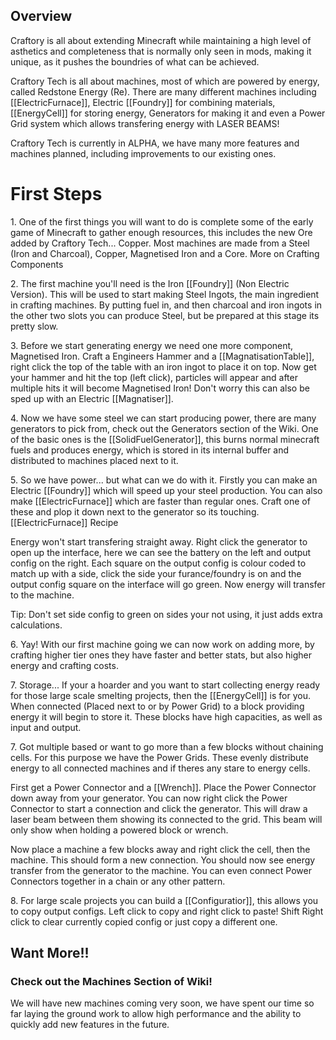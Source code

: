 ## Overview

Craftory is all about extending Minecraft while maintaining a high level
of asthetics and completeness that is normally only seen in mods, making
it unique, as it pushes the boundries of what can be achieved. 

Craftory Tech is all about machines, most of which are powered by
energy, called Redstone Energy (Re). There are many different machines
including [[ElectricFurnace]], Electric [[Foundry]] for combining materials,
[[EnergyCell]] for storing energy, Generators for making it and even a
Power Grid system which allows transfering energy with LASER BEAMS!

Craftory Tech is currently in ALPHA, we have many more features and
machines planned, including improvements to our existing ones.

# First Steps

1\. One of the first things you will want to do is complete some of the
early game of Minecraft to gather enough resources, this includes the
new Ore added by Craftory Tech... Copper. Most machines are made from a
Steel (Iron and Charcoal), Copper, Magnetised Iron and a Core. More on
Crafting Components

2\. The first machine you'll need is the Iron [[Foundry]] (Non Electric
Version). This will be used to start making Steel Ingots, the main
ingredient in crafting machines. By putting fuel in, and then charcoal
and iron ingots in the other two slots you can produce Steel, but be
prepared at this stage its pretty slow.

3\. Before we start generating energy we need one more component,
Magnetised Iron. Craft a Engineers Hammer and a [[MagnatisationTable]],
right click the top of the table with an iron ingot to place it on top.
Now get your hammer and hit the top (left click), particles will appear
and after multiple hits it will become Magnetised Iron! Don't worry this
can also be sped up with an Electric [[Magnatiser]].

4\. Now we have some steel we can start producing power, there are many
generators to pick from, check out the Generators section of the Wiki.
One of the basic ones is the [[SolidFuelGenerator]], this burns normal
minecraft fuels and produces energy, which is stored in its internal
buffer and distributed to machines placed next to it.

5\. So we have power... but what can we do with it. Firstly you can make
an Electric [[Foundry]] which will speed up your steel production. You can
also make [[ElectricFurnace]] which are faster than regular ones. Craft
one of these and plop it down next to the generator so its touching.
[[ElectricFurnace]] Recipe

Energy won't start transfering straight away. Right click the generator
to open up the interface, here we can see the battery on the left and
output config on the right. Each square on the output config is colour
coded to match up with a side, click the side your furance/foundry is on
and the output config square on the interface will go green. Now energy
will transfer to the machine.

Tip: Don't set side config to green on sides your not using, it just
adds extra calculations.

6\. Yay! With our first machine going we can now work on adding more, by
crafting higher tier ones they have faster and better stats, but also
higher energy and crafting costs.

7\. Storage... If your a hoarder and you want to start collecting energy
ready for those large scale smelting projects, then the [[EnergyCell]] is
for you. When connected (Placed next to or by Power Grid) to a block
providing energy it will begin to store it. These blocks have high
capacities, as well as input and output.

7\. Got multiple based or want to go more than a few blocks without
chaining cells. For this purpose we have the Power Grids. These evenly
distribute energy to all connected machines and if theres any stare to
energy cells.

First get a Power Connector and a [[Wrench]]. Place the Power Connector down
away from your generator. You can now right click the Power Connector to
start a connection and click the generator. This will draw a laser beam
between them showing its connected to the grid. This beam will only show
when holding a powered block or wrench.

Now place a machine a few blocks away and right click the cell, then the
machine. This should form a new connection. You should now see energy
transfer from the generator to the machine. You can even connect Power
Connectors together in a chain or any other pattern.

8\. For large scale projects you can build a [[Configuratior]], this allows
you to copy output configs. Left click to copy and right click to paste!
Shift Right click to clear currently copied config or just copy a
different one.

## Want More!!

### Check out the Machines Section of Wiki!

We will have new machines coming very soon, we have spent our time so
far laying the ground work to allow high performance and the ability to
quickly add new features in the future.
